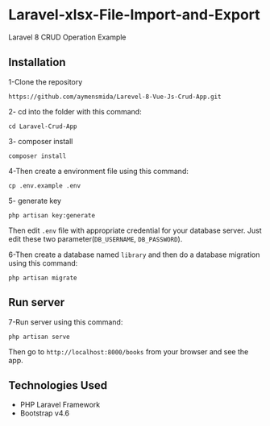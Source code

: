 # Laravel-xlsx-File-Import-and-Export

Laravel 8 CRUD Operation Example

## Installation

1-Clone the repository
```
https://github.com/aymensmida/Larevel-8-Vue-Js-Crud-App.git
```

2- cd into the folder with this command:
```
cd Laravel-Crud-App
```

3- composer install
```
composer install
```

4-Then create a environment file using this command:
```
cp .env.example .env
```

5- generate key
```
php artisan key:generate
``` 

Then edit `.env` file with appropriate credential for your database server. Just edit these two parameter(`DB_USERNAME`, `DB_PASSWORD`).

6-Then create a database named `library` and then do a database migration using this command:
```
php artisan migrate
```

## Run server

7-Run server using this command:
```
php artisan serve
```

Then go to `http://localhost:8000/books` from your browser and see the app.

## Technologies Used

- PHP Laravel Framework
- Bootstrap v4.6
